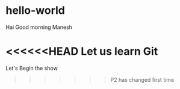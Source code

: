 # hello-world

Hai Good morning Manesh


<<<<<<HEAD
Let us learn Git
=======
Let's Begin the show
>>>>>>> P2 has changed first time

